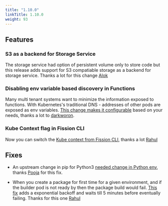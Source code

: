 ```yaml
---
title: "1.10.0"
linkTitle: 1.10.0
weight: 93
---
```


## Features

### S3 as a backend for Storage Service

The storage service had option of persistent volume only to store code but this release adds support for S3 compatiable storage as a backend for storage service. Thanks a lot for this change [Alok](https://github.com/rajalokan)

### Disabling env variable based discovery in Functions

Many multi tenant systems want to minimize the information exposed to functions.
With Kubernetes's traditional DNS - addresses of other pods are exposed as env variables.
[This change makes it configurable](https://github.com/fission/fission/issues/1599) based on your needs, thanks a lot to [darkworon](https://github.com/darkworon).

### Kube Context flag in Fission CLI

Now you can switch the [Kube context from Fission CLI](https://github.com/fission/fission/pull/1595), thanks a lot [Rahul](https://github.com/therahulbhati)

## Fixes

* An upstream change in pip for Python3 [needed change in Python env](https://github.com/fission/fission/pull/1633), thanks [Pooja](https://github.com/agiwalpooja20) for this fix.

* When you create a package for first time for a given environment, and if the builder pod is not ready by then the package build would fail.
[This fix](https://github.com/fission/fission/pull/1614) adds a exponential backoff and waits till 5 minutes before eventually failing.
Thanks for this one [Rahul](https://github.com/rahulchheda)

